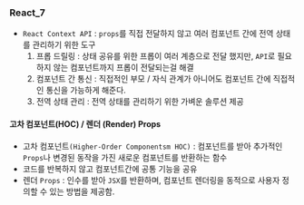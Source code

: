 ### React_7
- `React Context API` : `props`를 직접 전달하지 않고 여러 컴포넌트 간에 전역 상태를 관리하기 위한 도구
  1. 프롭 드릴링 : 상태 공유를 위한 프롭이 여러 계층으로 전달 했지만, `API`로 필요하지 않는 컴포넌트까지 프롭이 전달되는걸 해결
  2. 컴포넌트 간 통신 : 직접적인 부모 / 자식 관계가 아니어도 컴포넌트 간에 직접적인 통신을 가능하게 해준다.
  3. 전역 상태 관리 : 전역 상태를 관리하기 위한 가벼운 솔루션 제공

#### 고차 컴포넌트(HOC) / 렌더 (Render) Props
- 고차 컴포넌트`(Higher-Order Componentsm HOC)` : 컴포넌트를 받아 추가적인 `Props`나 변경된 동작을 가진 새로운 컴포넌트를 반환하는 함수
- 코드를 반복하지 않고 컴포넌트간에 공통 기능을 공유
- 렌더 `Props` : 인수를 받아 `JSX`를 반환하며, 컴포넌트 렌더링을 동적으로 사용자 정의할 수 있는 방법을 제공함.
